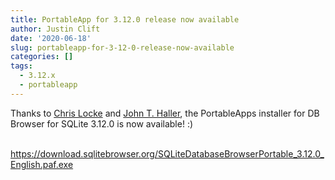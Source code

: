 ```yaml
---
title: PortableApp for 3.12.0 release now available
author: Justin Clift
date: '2020-06-18'
slug: portableapp-for-3-12-0-release-now-available
categories: []
tags:
  - 3.12.x
  - portableapp
---
```


Thanks to [Chris Locke](https://github.com/chrisjlocke) and [John T. Haller](https://johnhaller.com), the PortableApps installer for DB Browser for SQLite 3.12.0 is now available! :)

&nbsp; &nbsp; https://download.sqlitebrowser.org/SQLiteDatabaseBrowserPortable_3.12.0_English.paf.exe